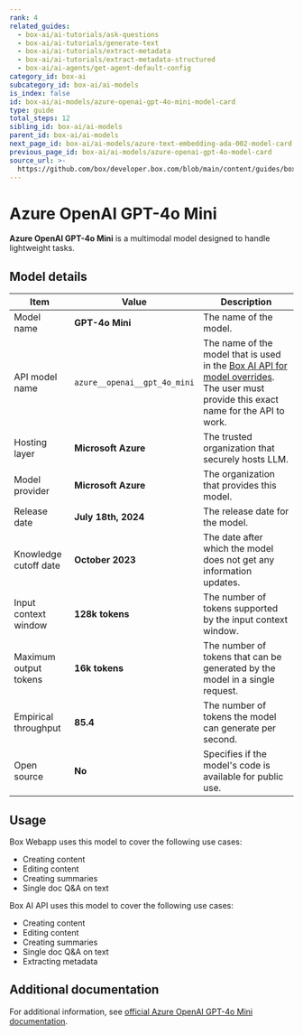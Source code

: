 ```yaml
---
rank: 4
related_guides:
  - box-ai/ai-tutorials/ask-questions
  - box-ai/ai-tutorials/generate-text
  - box-ai/ai-tutorials/extract-metadata
  - box-ai/ai-tutorials/extract-metadata-structured
  - box-ai/ai-agents/get-agent-default-config
category_id: box-ai
subcategory_id: box-ai/ai-models
is_index: false
id: box-ai/ai-models/azure-openai-gpt-4o-mini-model-card
type: guide
total_steps: 12
sibling_id: box-ai/ai-models
parent_id: box-ai/ai-models
next_page_id: box-ai/ai-models/azure-text-embedding-ada-002-model-card
previous_page_id: box-ai/ai-models/azure-openai-gpt-4o-model-card
source_url: >-
  https://github.com/box/developer.box.com/blob/main/content/guides/box-ai/ai-models/azure-openai-gpt-4o-mini-model-card.md
---
```

# Azure OpenAI GPT-4o Mini

**Azure OpenAI GPT-4o Mini** is a multimodal model designed to handle lightweight tasks.

## Model details

| Item  | Value | Description |
|-----------|----------|----------|
|Model name|**GPT-4o Mini**| The name of the model. |
|API model name|`azure__openai__gpt_4o_mini`| The name of the model that is used in the [Box AI API for model overrides][overrides]. The user must provide this exact name for the API to work. |
|Hosting layer| **Microsoft Azure** | The trusted organization that securely hosts LLM. |
|Model provider|**Microsoft Azure**| The organization that provides this model. |
|Release date|**July 18th, 2024** | The release date for the model.|
|Knowledge cutoff date| **October 2023**| The date after which the model does not get any information updates. |
|Input context window |**128k tokens**| The number of tokens supported by the input context window.|
|Maximum output tokens |**16k tokens** |The number of tokens that can be generated by the model in a single request.|
|Empirical throughput| **85.4** | The number of tokens the model can generate per second.|
|Open source | **No** | Specifies if the model's code is available for public use.|

## Usage

Box Webapp uses this model to cover the following use cases:

* Creating content
* Editing content
* Creating summaries
* Single doc Q&A on text

Box AI API uses this model to cover the following use cases:

* Creating content
* Editing content
* Creating summaries
* Single doc Q&A on text
* Extracting metadata

## Additional documentation

For additional information, see [official Azure OpenAI GPT-4o Mini documentation][azure-ai-mini-4o-model].

[azure-ai-mini-4o-model]: https://learn.microsoft.com/en-us/azure/ai-services/openai/concepts/models?tabs=python-secure#gpt-4o-and-gpt-4-turbo
[overrides]: g://box-ai/ai-agents/ai-agent-overrides